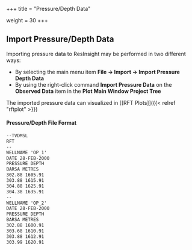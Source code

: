 +++
title = "Pressure/Depth Data"

weight = 30
+++

## Import Pressure/Depth Data
Importing pressure data to ResInsight may be performed in two different ways:

- By selecting the main menu item **File -> Import -> Import Pressure Depth Data**
- By using the right-click command **Import Pressure Data** on the **Observed Data** item in the **Plot Main Window Project Tree** 


The imported pressure data can visualized in [[RFT Plots]]({{< relref "rftplot" >}})



#### Pressure/Depth File Format


```txt
--TVDMSL 
RFT  
--
WELLNAME 'OP_1'
DATE 28-FEB-2000
PRESSURE DEPTH
BARSA METRES
302.88 1605.91
303.88 1615.91
304.88 1625.91
304.38 1635.91
--
WELLNAME 'OP_2'
DATE 28-FEB-2000
PRESSURE DEPTH
BARSA METRES
302.88 1600.91
303.68 1610.91
303.88 1612.91
303.99 1620.91

```
